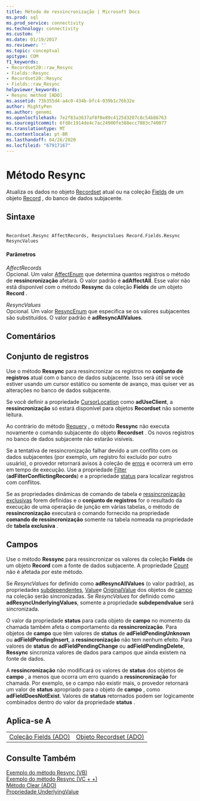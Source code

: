 ```yaml
---
title: Método de ressincronização | Microsoft Docs
ms.prod: sql
ms.prod_service: connectivity
ms.technology: connectivity
ms.custom: ''
ms.date: 01/19/2017
ms.reviewer: ''
ms.topic: conceptual
apitype: COM
f1_keywords:
- Recordset20::raw_Resync
- Fields::Resync
- Recordset20::Resync
- Fields::raw_Resync
helpviewer_keywords:
- Resync method [ADO]
ms.assetid: 73b355d4-a4c0-434b-bfc4-039b1c76b32e
author: MightyPen
ms.author: genemi
ms.openlocfilehash: 7e2f83a3637af8f0e89c4125d3207c8c54b86763
ms.sourcegitcommit: 6fd8c1914de4c7ac24900fe388ecc7883c740077
ms.translationtype: MT
ms.contentlocale: pt-BR
ms.lasthandoff: 04/26/2020
ms.locfileid: "67917167"
---
```

# <a name="resync-method"></a>Método Resync
Atualiza os dados no objeto [Recordset](../../../ado/reference/ado-api/recordset-object-ado.md) atual ou na coleção [Fields](../../../ado/reference/ado-api/fields-collection-ado.md) de um objeto [Record](../../../ado/reference/ado-api/record-object-ado.md) , do banco de dados subjacente.  
  
## <a name="syntax"></a>Sintaxe  
  
```  
  
Recordset.Resync AffectRecords, ResyncValues Record.Fields.Resync ResyncValues  
```  
  
#### <a name="parameters"></a>Parâmetros  
 *AffectRecords*  
 Opcional. Um valor [AffectEnum](../../../ado/reference/ado-api/affectenum.md) que determina quantos registros o método de **ressincronização** afetará. O valor padrão é **adAffectAll**. Esse valor não está disponível com o método **Ressync** da coleção **Fields** de um objeto **Record** .  
  
 *ResyncValues*  
 Opcional. Um valor [ResyncEnum](../../../ado/reference/ado-api/resyncenum.md) que especifica se os valores subjacentes são substituídos. O valor padrão é **adResyncAllValues**.  
  
## <a name="remarks"></a>Comentários  
  
## <a name="recordset"></a>Conjunto de registros  
 Use o método **Ressync** para ressincronizar os registros no **conjunto de registros** atual com o banco de dados subjacente. Isso será útil se você estiver usando um cursor estático ou somente de avanço, mas quiser ver as alterações no banco de dados subjacente.  
  
 Se você definir a propriedade [CursorLocation](../../../ado/reference/ado-api/cursorlocation-property-ado.md) como **adUseClient**, a **ressincronização** só estará disponível para objetos **Recordset** não somente leitura.  
  
 Ao contrário do método [Requery](../../../ado/reference/ado-api/requery-method.md) , o método **Ressync** não executa novamente o comando subjacente do objeto **Recordset** . Os novos registros no banco de dados subjacente não estarão visíveis.  
  
 Se a tentativa de ressincronização falhar devido a um conflito com os dados subjacentes (por exemplo, um registro foi excluído por outro usuário), o provedor retornará avisos à coleção de [erros](../../../ado/reference/ado-api/errors-collection-ado.md) e ocorrerá um erro em tempo de execução. Use a propriedade [Filter](../../../ado/reference/ado-api/filter-property.md) (**adFilterConflictingRecords**) e a propriedade [status](../../../ado/reference/ado-api/status-property-ado-recordset.md) para localizar registros com conflitos.  
  
 Se as propriedades dinâmicas de comando de tabela e [ressincronização](../../../ado/reference/ado-api/resync-command-property-dynamic-ado.md) [exclusivas](../../../ado/reference/ado-api/unique-table-unique-schema-unique-catalog-properties-dynamic-ado.md) forem definidas e o **conjunto de registros** for o resultado da execução de uma operação de junção em várias tabelas, o método de **ressincronização** executará o comando fornecido na propriedade **comando de ressincronização** somente na tabela nomeada na propriedade de **tabela exclusiva** .  
  
## <a name="fields"></a>Campos  
 Use o método **Ressync** para ressincronizar os valores da coleção **Fields** de um objeto **Record** com a fonte de dados subjacente. A propriedade [Count](../../../ado/reference/ado-api/count-property-ado.md) não é afetada por este método.  
  
 Se *ResyncValues* for definido como **adResyncAllValues** (o valor padrão), as propriedades [subdependentes](../../../ado/reference/ado-api/underlyingvalue-property.md), [Value](../../../ado/reference/ado-api/value-property-ado.md)e [OriginalValue](../../../ado/reference/ado-api/originalvalue-property-ado.md) dos objetos de [campo](../../../ado/reference/ado-api/field-object.md) na coleção serão sincronizadas. Se *ResyncValues* for definido como **adResyncUnderlyingValues**, somente a propriedade **subdependvalue** será sincronizada.  
  
 O valor da propriedade **status** para cada objeto de **campo** no momento da chamada também afeta o comportamento da **ressincronização**. Para objetos de **campo** que têm valores de **status** de **adFieldPendingUnknown** ou **adFieldPendingInsert**, a **ressincronização** não tem nenhum efeito. Para valores de **status** de **adFieldPendingChange** ou **adFieldPendingDelete**, **Ressync** sincroniza valores de dados para campos que ainda existem na fonte de dados.  
  
 A **ressincronização** não modificará os valores de **status** dos objetos de **campo** , a menos que ocorra um erro quando a **ressincronização** for chamada. Por exemplo, se o campo não existir mais, o provedor retornará um valor de **status** apropriado para o objeto de **campo** , como **adFieldDoesNotExist**. Valores de **status** retornados podem ser logicamente combinados dentro do valor da propriedade **status** .  
  
## <a name="applies-to"></a>Aplica-se A  
  
|||  
|-|-|  
|[Coleção Fields (ADO)](../../../ado/reference/ado-api/fields-collection-ado.md)|[Objeto Recordset (ADO)](../../../ado/reference/ado-api/recordset-object-ado.md)|  
  
## <a name="see-also"></a>Consulte Também  
 [Exemplo do método Resync (VB)](../../../ado/reference/ado-api/resync-method-example-vb.md)   
 [Exemplo do método Resync (VC + +)](../../../ado/reference/ado-api/resync-method-example-vc.md)   
 [Método Clear (ADO)](../../../ado/reference/ado-api/clear-method-ado.md)   
 [Propriedade UnderlyingValue](../../../ado/reference/ado-api/underlyingvalue-property.md)
